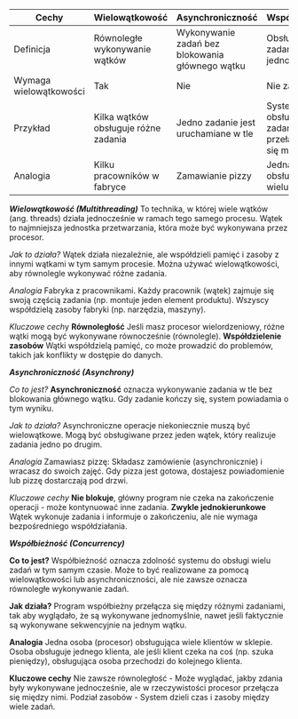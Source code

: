
| Cechy                  | Wielowątkowość                       | Asynchroniczność                                | Współbieżność                                              |
| ---------------------- | ------------------------------------ | ----------------------------------------------- | ---------------------------------------------------------- |
| Definicja              | Równoległe wykonywanie wątków        | Wykonywanie zadań bez blokowania głównego wątku | Obsługa wielu zadań jednocześnie                           |
| Wymaga wielowątkowości | Tak                                  | Nie                                             | Nie zawsze                                                 |
| Przykład               | Kilka wątków obsługuje różne zadania | Jedno zadanie jest uruchamiane w tle            | System obsługuje wiele zadań, przełączając się między nimi |
| Analogia               | Kilku pracowników w fabryce          | Zamawianie pizzy                                | Jedna osoba obsługująca wielu klientów                     |
***Wielowątkowość (Multithreading)***
To technika, w której wiele wątków (ang. threads) działa jednocześnie w ramach tego samego procesu.
Wątek to najmniejsza jednostka przetwarzania, która może być wykonywana przez procesor.

*Jak to działa?*
Wątek działa niezależnie, ale współdzieli pamięć i zasoby z innymi wątkami w tym samym procesie.
Można używać wielowątkowości, aby równolegle wykonywać różne zadania.

*Analogia*
Fabryka z pracownikami.
Każdy pracownik (wątek) zajmuje się swoją częścią zadania (np. montuje jeden element produktu).
Wszyscy współdzielą zasoby fabryki (np. narzędzia, maszyny).

*Kluczowe cech*y
**Równoległość** Jeśli masz procesor wielordzeniowy, różne wątki mogą być wykonywane równocześnie (równolegle).
**Współdzielenie zasobów** Wątki współdzielą pamięć, co może prowadzić do problemów, takich jak konflikty w dostępie do danych.


***Asynchroniczność (Asynchrony)***

*Co to jest?*
**Asynchroniczność** oznacza wykonywanie zadania w tle bez blokowania głównego wątku. Gdy zadanie kończy się, system powiadamia o tym wyniku.

*Jak to działa?*
Asynchroniczne operacje niekoniecznie muszą być wielowątkowe. Mogą być obsługiwane przez jeden wątek, który realizuje zadania jedno po drugim.

*Analogia*
Zamawiasz pizzę:
Składasz zamówienie (asynchronicznie) i wracasz do swoich zajęć.
Gdy pizza jest gotowa, dostajesz powiadomienie lub pizzę dostarczają pod drzwi.

*Kluczowe cechy*
**Nie blokuje**, główny program nie czeka na zakończenie operacji - może kontynuować inne zadania.
**Zwykle jednokierunkowe** Wątek wykonuje zadania i informuje o zakończeniu, ale nie wymaga bezpośredniego współdziałania.


***Współbieżność (Concurrency)***

**Co to jest?**
Współbieżność oznacza zdolność systemu do obsługi wielu zadań w tym samym czasie.
Może to być realizowane za pomocą wielowątkowości lub asynchroniczności, ale nie zawsze oznacza równoległe wykonywanie zadań.

**Jak działa?**
Program współbieżny przełącza się między różnymi zadaniami, tak aby wyglądało, że są wykonywane jednomyślnie, nawet jeśli faktycznie są wykonywane sekwencyjnie na jednym wątku.

**Analogia**
Jedna osoba (procesor) obsługująca wiele klientów w sklepie.
Osoba obsługuje jednego klienta, ale jeśli klient czeka na coś (np. szuka pieniędzy), obsługująca osoba przechodzi do kolejnego klienta.

**Kluczowe cechy**
Nie zawsze równoległość - Może wyglądać, jakby zdania były wykonywane jednocześnie, ale w rzeczywistości procesor przełącza się między nimi.
Podział zasobów - System dzieli czas i zasoby między wiele zadań.
